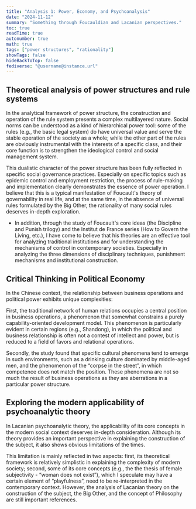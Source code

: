 ```yaml
---
title: "Analysis 1: Power, Economy, and Psychoanalysis"
date: "2024-11-12"
summary: "Something through Foucauldian and Lacanian perspectives."
toc: true
readTime: true
autonumber: true
math: true
tags: ["power structures", "rationality"]
showTags: false
hideBackToTop: false
fediverse: "@username@instance.url"
---
```

## Theoretical analysis of power structures and rule systems

In the analytical framework of power structure, the construction and operation of the rule system presents a complex multilayered nature. Social norms can be understood as a kind of hierarchical power tool: some of the rules (e.g., the basic legal system) do have universal value and serve the stable operation of the society as a whole; while the other part of the rules are obviously instrumental with the interests of a specific class, and their core function is to strengthen the ideological control and social management system.

This dualistic character of the power structure has been fully reflected in specific social governance practices. Especially on specific topics such as epidemic control and employment restriction, the process of rule-making and implementation clearly demonstrates the essence of power operation. I believe that this is a typical manifestation of Foucault's theory of governability in real life, and at the same time, in the absence of universal rules formulated by the Big Other, the rationality of many social rules deserves in-depth exploration.

- In addition, through the study of Foucault's core ideas (the Discipline and Punish trilogy) and the Institut de France series (How to Govern the Living, etc.), I have come to believe that his theories are an effective tool for analyzing traditional institutions and for understanding the mechanisms of control in contemporary societies. Especially in analyzing the three dimensions of disciplinary techniques, punishment mechanisms and institutional construction.

## Critical Thinking in Political Economy
In the Chinese context, the relationship between business operations and political power exhibits unique complexities:

First, the traditional network of human relations occupies a central position in business operations, a phenomenon that somewhat constrains a purely capability-oriented development model. This phenomenon is particularly evident in certain regions (e.g., Shandong), in which the political and business relationship is often not a contest of intellect and power, but is reduced to a field of favors and relational operations.

Secondly, the study found that specific cultural phenomena tend to emerge in such environments, such as a drinking culture dominated by middle-aged men, and the phenomenon of the “corpse in the street”, in which competence does not match the position. These phenomena are not so much the result of business operations as they are aberrations in a particular power structure.

## Exploring the modern applicability of psychoanalytic theory

In Lacanian psychoanalytic theory, the applicability of its core concepts in the modern social context deserves in-depth consideration. Although its theory provides an important perspective in explaining the construction of the subject, it also shows obvious limitations of the times.

This limitation is mainly reflected in two aspects: first, its theoretical framework is relatively simplistic in explaining the complexity of modern society; second, some of its core concepts (e.g., the the thesis of female subjectivity - “woman does not exist”), which I speculate may have a certain element of “playfulness”, need to be re-interpreted in the contemporary context. However, the analysis of Lacanian theory on the construction of the subject, the Big Other, and the concept of Philosophy are still important references.

